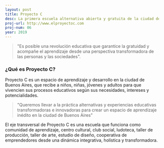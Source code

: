 ```yaml
---
layout: post
title: Proyecto C
desc: La primera escuela alternativa abierta y gratuita de la ciudad de Buenos Aires para niños y jóvenes de 3 a 18 años.
proj-url: http://www.elproyectoc.com
proj-num: 06
year: 2019
---
```


> "Es posible una revolución educativa que garantice la gratuidad y acompañe el aprendizaje desde una perspectiva transformadora de las personas y las sociedades".

### ¿Qué es Proyecto C?

Proyecto C es un espacio de aprendizaje y desarrollo en la ciudad de Buenos Aires, que recibe a niños, niñas, jóvenes y adultos para que vivencien sus procesos educativos según sus necesidades, intereses y potencialidades.

> "Queremos llevar a la práctica alternativas y experiencias educativas transformadoras e innovadoras para crear un espacio de aprendizaje inédito en la ciudad de Buenos Aires"

El eje transversal de Proyecto C es una escuela que funciona como comunidad de aprendizaje, centro cultural, club social, ludoteca, taller de producción, taller de arte, estudio de diseño, cooperativa de emprendedores desde una dinámica integrativa, holística y transformadora.

